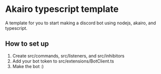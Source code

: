 # Akairo typescript template

A template for you to start making a discord bot using nodejs, akairo, and typescript.

## How to set up

1. Create src/commands, src/listeners, and src/inhibitors
2. Add your bot token to src/extensions/BotClient.ts
3. Make the bot :)
